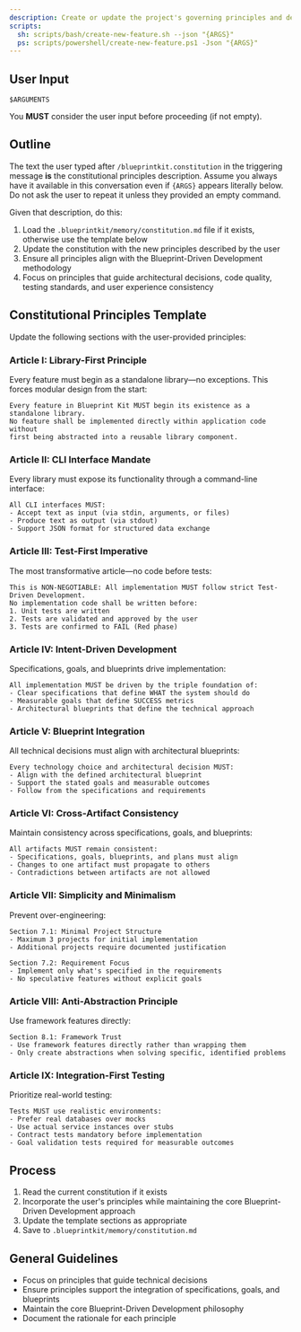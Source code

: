 ```yaml
---
description: Create or update the project's governing principles and development guidelines.
scripts:
  sh: scripts/bash/create-new-feature.sh --json "{ARGS}"
  ps: scripts/powershell/create-new-feature.ps1 -Json "{ARGS}"
---
```


## User Input

```text
$ARGUMENTS
```

You **MUST** consider the user input before proceeding (if not empty).

## Outline

The text the user typed after `/blueprintkit.constitution` in the triggering message **is** the constitutional principles description. Assume you always have it available in this conversation even if `{ARGS}` appears literally below. Do not ask the user to repeat it unless they provided an empty command.

Given that description, do this:

1. Load the `.blueprintkit/memory/constitution.md` file if it exists, otherwise use the template below
2. Update the constitution with the new principles described by the user
3. Ensure all principles align with the Blueprint-Driven Development methodology
4. Focus on principles that guide architectural decisions, code quality, testing standards, and user experience consistency

## Constitutional Principles Template

Update the following sections with the user-provided principles:

### Article I: Library-First Principle
Every feature must begin as a standalone library—no exceptions. This forces modular design from the start:

```text
Every feature in Blueprint Kit MUST begin its existence as a standalone library.
No feature shall be implemented directly within application code without
first being abstracted into a reusable library component.
```

### Article II: CLI Interface Mandate
Every library must expose its functionality through a command-line interface:

```text
All CLI interfaces MUST:
- Accept text as input (via stdin, arguments, or files)
- Produce text as output (via stdout)
- Support JSON format for structured data exchange
```

### Article III: Test-First Imperative
The most transformative article—no code before tests:

```text
This is NON-NEGOTIABLE: All implementation MUST follow strict Test-Driven Development.
No implementation code shall be written before:
1. Unit tests are written
2. Tests are validated and approved by the user
3. Tests are confirmed to FAIL (Red phase)
```

### Article IV: Intent-Driven Development
Specifications, goals, and blueprints drive implementation:

```text
All implementation MUST be driven by the triple foundation of:
- Clear specifications that define WHAT the system should do
- Measurable goals that define SUCCESS metrics
- Architectural blueprints that define the technical approach
```

### Article V: Blueprint Integration
All technical decisions must align with architectural blueprints:

```text
Every technology choice and architectural decision MUST:
- Align with the defined architectural blueprint
- Support the stated goals and measurable outcomes
- Follow from the specifications and requirements
```

### Article VI: Cross-Artifact Consistency
Maintain consistency across specifications, goals, and blueprints:

```text
All artifacts MUST remain consistent:
- Specifications, goals, blueprints, and plans must align
- Changes to one artifact must propagate to others
- Contradictions between artifacts are not allowed
```

### Article VII: Simplicity and Minimalism
Prevent over-engineering:

```text
Section 7.1: Minimal Project Structure
- Maximum 3 projects for initial implementation
- Additional projects require documented justification

Section 7.2: Requirement Focus
- Implement only what's specified in the requirements
- No speculative features without explicit goals
```

### Article VIII: Anti-Abstraction Principle
Use framework features directly:

```text
Section 8.1: Framework Trust
- Use framework features directly rather than wrapping them
- Only create abstractions when solving specific, identified problems
```

### Article IX: Integration-First Testing
Prioritize real-world testing:

```text
Tests MUST use realistic environments:
- Prefer real databases over mocks
- Use actual service instances over stubs
- Contract tests mandatory before implementation
- Goal validation tests required for measurable outcomes
```

## Process

1. Read the current constitution if it exists
2. Incorporate the user's principles while maintaining the core Blueprint-Driven Development approach
3. Update the template sections as appropriate
4. Save to `.blueprintkit/memory/constitution.md`

## General Guidelines

- Focus on principles that guide technical decisions
- Ensure principles support the integration of specifications, goals, and blueprints
- Maintain the core Blueprint-Driven Development philosophy
- Document the rationale for each principle